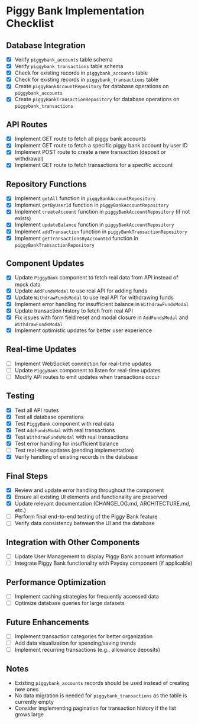 # Piggy Bank Implementation Checklist

## Database Integration

- [x] Verify `piggybank_accounts` table schema
- [x] Verify `piggybank_transactions` table schema
- [x] Check for existing records in `piggybank_accounts` table
- [x] Check for existing records in `piggybank_transactions` table
- [x] Create `piggyBankAccountRepository` for database operations on `piggybank_accounts`
- [x] Create `piggyBankTransactionRepository` for database operations on `piggybank_transactions`

## API Routes

- [x] Implement GET route to fetch all piggy bank accounts
- [x] Implement GET route to fetch a specific piggy bank account by user ID
- [x] Implement POST route to create a new transaction (deposit or withdrawal)
- [x] Implement GET route to fetch transactions for a specific account

## Repository Functions

- [x] Implement `getAll` function in `piggyBankAccountRepository`
- [x] Implement `getByUserId` function in `piggyBankAccountRepository`
- [x] Implement `createAccount` function in `piggyBankAccountRepository` (if not exists)
- [x] Implement `updateBalance` function in `piggyBankAccountRepository`
- [x] Implement `addTransaction` function in `piggyBankTransactionRepository`
- [x] Implement `getTransactionsByAccountId` function in `piggyBankTransactionRepository`

## Component Updates

- [x] Update `PiggyBank` component to fetch real data from API instead of mock data
- [x] Update `AddFundsModal` to use real API for adding funds
- [x] Update `WithdrawFundsModal` to use real API for withdrawing funds
- [x] Implement error handling for insufficient balance in `WithdrawFundsModal`
- [x] Update transaction history to fetch from real API
- [x] Fix issues with form field reset and modal closure in `AddFundsModal` and `WithdrawFundsModal`
- [x] Implement optimistic updates for better user experience

## Real-time Updates

- [ ] Implement WebSocket connection for real-time updates
- [ ] Update `PiggyBank` component to listen for real-time updates
- [ ] Modify API routes to emit updates when transactions occur

## Testing

- [x] Test all API routes
- [x] Test all database operations
- [x] Test `PiggyBank` component with real data
- [x] Test `AddFundsModal` with real transactions
- [x] Test `WithdrawFundsModal` with real transactions
- [x] Test error handling for insufficient balance
- [ ] Test real-time updates (pending implementation)
- [x] Verify handling of existing records in the database

## Final Steps

- [x] Review and update error handling throughout the component
- [x] Ensure all existing UI elements and functionality are preserved
- [x] Update relevant documentation (CHANGELOG.md, ARCHITECTURE.md, etc.)
- [ ] Perform final end-to-end testing of the Piggy Bank feature
- [ ] Verify data consistency between the UI and the database

## Integration with Other Components

- [ ] Update User Management to display Piggy Bank account information
- [ ] Integrate Piggy Bank functionality with Payday component (if applicable)

## Performance Optimization

- [ ] Implement caching strategies for frequently accessed data
- [ ] Optimize database queries for large datasets

## Future Enhancements

- [ ] Implement transaction categories for better organization
- [ ] Add data visualization for spending/saving trends
- [ ] Implement recurring transactions (e.g., allowance deposits)

## Notes

- Existing `piggybank_accounts` records should be used instead of creating new ones
- No data migration is needed for `piggybank_transactions` as the table is currently empty
- Consider implementing pagination for transaction history if the list grows large
